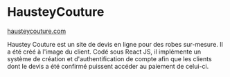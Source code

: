 # HausteyCouture

[hausteycouture.com](hausteycouture.com)

Haustey Couture est un site de devis en ligne pour des robes sur-mesure. Il a été créé à l'image du client. Codé sous React JS, il implémente un système de création et d'authentification de compte afin que les clients dont le devis a été confirmé puissent accéder au paiement de celui-ci.
